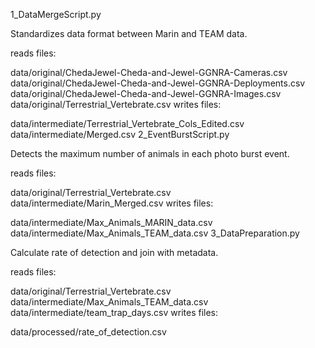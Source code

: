 1_DataMergeScript.py

Standardizes data format between Marin and TEAM data.

reads files:

data/original/ChedaJewel-Cheda-and-Jewel-GGNRA-Cameras.csv
data/original/ChedaJewel-Cheda-and-Jewel-GGNRA-Deployments.csv
data/original/ChedaJewel-Cheda-and-Jewel-GGNRA-Images.csv
data/original/Terrestrial_Vertebrate.csv
writes files:

data/intermediate/Terrestrial_Vertebrate_Cols_Edited.csv
data/intermediate/Merged.csv
2_EventBurstScript.py

Detects the maximum number of animals in each photo burst event.

reads files:

data/original/Terrestrial_Vertebrate.csv
data/intermediate/Marin_Merged.csv
writes files:

data/intermediate/Max_Animals_MARIN_data.csv
data/intermediate/Max_Animals_TEAM_data.csv
3_DataPreparation.py

Calculate rate of detection and join with metadata.

reads files:

data/original/Terrestrial_Vertebrate.csv
data/intermediate/Max_Animals_TEAM_data.csv
data/intermediate/team_trap_days.csv
writes files:

data/processed/rate_of_detection.csv
